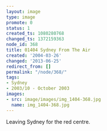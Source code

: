 ```yaml
---
layout: image
type: image
promote: 0
status: 1
created_ts: 1080280768
changed_ts: 1372159363
node_id: 368
title: 01404 Sydney From The Air
created: '2004-03-26'
changed: '2013-06-25'
redirect_from: []
permalink: "/node/368/"
tags:
- Sydney
- 2003/10 - October 2003
images:
- src: image/images/img_1404-368.jpg
  name: img_1404-368.jpg
---
```

Leaving Sydney for the red centre.
